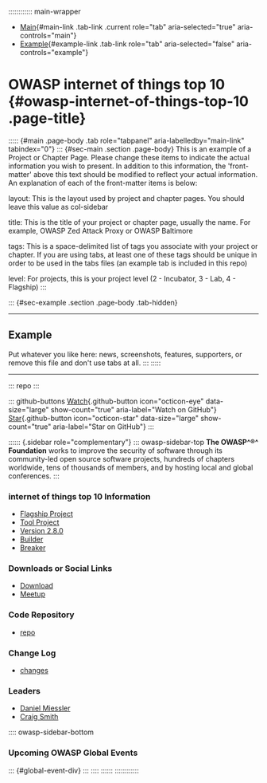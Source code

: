 :::::::::::: main-wrapper
- [Main](#div-main){#main-link .tab-link .current role="tab"
  aria-selected="true" aria-controls="main"}
- [Example](#div-example){#example-link .tab-link role="tab"
  aria-selected="false" aria-controls="example"}

# OWASP internet of things top 10 {#owasp-internet-of-things-top-10 .page-title}

::::: {#main .page-body .tab role="tabpanel" aria-labelledby="main-link" tabindex="0"}
::: {#sec-main .section .page-body}
This is an example of a Project or Chapter Page. Please change these
items to indicate the actual information you wish to present. In
addition to this information, the 'front-matter' above this text should
be modified to reflect your actual information. An explanation of each
of the front-matter items is below:

layout: This is the layout used by project and chapter pages. You should
leave this value as col-sidebar

title: This is the title of your project or chapter page, usually the
name. For example, OWASP Zed Attack Proxy or OWASP Baltimore

tags: This is a space-delimited list of tags you associate with your
project or chapter. If you are using tabs, at least one of these tags
should be unique in order to be used in the tabs files (an example tab
is included in this repo)

level: For projects, this is your project level (2 - Incubator, 3 - Lab,
4 - Flagship)
:::

::: {#sec-example .section .page-body .tab-hidden}

------------------------------------------------------------------------

## Example

Put whatever you like here: news, screenshots, features, supporters, or
remove this file and don't use tabs at all.
:::
:::::

------------------------------------------------------------------------

::: repo
:::

::: github-buttons
[Watch](https://github.com/owasp/www-project-internet-of-things-top-10/subscription){.github-button
icon="octicon-eye" data-size="large" show-count="true"
aria-label="Watch on GitHub"}
[Star](https://github.com/owasp/www-project-internet-of-things-top-10){.github-button
icon="octicon-star" data-size="large" show-count="true"
aria-label="Star on GitHub"}
:::

:::::: {.sidebar role="complementary"}
::: owasp-sidebar-top
**The OWASP^®^ Foundation** works to improve the security of software
through its community-led open source software projects, hundreds of
chapters worldwide, tens of thousands of members, and by hosting local
and global conferences.
:::

### internet of things top 10 Information

- [Flagship Project](#)
- [Tool Project](#)
- [Version 2.8.0](#)
- [Builder](#)
- [Breaker](#)

### Downloads or Social Links

- [Download](#)
- [Meetup](#)

### Code Repository

- [repo](#)

### Change Log

- [changes](#)

### Leaders

- [Daniel
  Miessler](../cdn-cgi/l/email-protection.html#5f3b3e31363a337132363a2c2c333a2d1f30283e2c2f71302d38)
- [Craig
  Smith](../cdn-cgi/l/email-protection.html#d9baabb8b0bef7aab4b0adb199b6aeb8aaa9f7b6abbe)

:::: owasp-sidebar-bottom
### Upcoming OWASP Global Events

::: {#global-event-div}
:::
::::
::::::
::::::::::::
